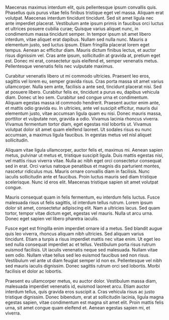  Maecenas maximus interdum elit, quis pellentesque ipsum convallis quis. Phasellus quis purus vitae felis finibus tristique eget vel massa. Aliquam erat volutpat. Maecenas interdum tincidunt tincidunt. Sed sit amet ligula nec ante imperdiet placerat. Vestibulum ante ipsum primis in faucibus orci luctus et ultrices posuere cubilia curae; Quisque varius aliquet nunc, in condimentum massa tincidunt semper. In tempor ipsum sit amet libero interdum, vitae aliquet erat dapibus. Nullam sed nulla nunc. Mauris a elementum justo, sed luctus ipsum. Etiam fringilla placerat lorem eget tempus. Aenean ac efficitur diam. Mauris dictum finibus lectus, et auctor risus dignissim vel. Cras ante ipsum, sollicitudin at gravida at, pretium eget est. Donec mi erat, consectetur quis eleifend et, semper venenatis metus. Pellentesque venenatis felis nec vulputate maximus.

Curabitur venenatis libero ut mi commodo ultricies. Praesent leo eros, sagittis vel lorem eu, semper gravida risus. Cras porta massa sit amet varius ullamcorper. Nulla sem ante, facilisis a ante sed, tincidunt placerat nisi. Sed at posuere libero. Curabitur felis ex, tincidunt a purus eu, dapibus vehicula diam. Donec ut leo sem. Curabitur sed congue urna et condimentum. Aliquam egestas massa id commodo hendrerit. Praesent auctor enim ante, et mattis odio gravida eu. In ultricies, ante vel suscipit efficitur, mauris dui elementum justo, vitae accumsan ligula quam eu nisi. Donec mauris massa, porttitor et vulputate non, gravida a odio. Vivamus lacinia rhoncus viverra. Vivamus fermentum tortor diam, eget egestas nisl lobortis ut. Vivamus volutpat dolor sit amet quam eleifend laoreet. Ut sodales risus eu nunc accumsan, a maximus ligula faucibus. In egestas metus vel nisl aliquet sollicitudin.

Aliquam vitae ligula ullamcorper, auctor felis et, maximus mi. Aenean sapien metus, pulvinar ut metus et, tristique suscipit ligula. Duis mattis egestas nisi, vel mattis risus viverra vitae. Nulla ac nibh eget orci consectetur consequat sed in erat. Orci varius natoque penatibus et magnis dis parturient montes, nascetur ridiculus mus. Mauris ornare convallis diam in facilisis. Nunc iaculis sollicitudin ante et faucibus. Proin luctus mauris sed diam tristique scelerisque. Nunc id eros elit. Maecenas tristique sapien sit amet volutpat congue.

Mauris consequat quam in felis fermentum, eu interdum felis luctus. Fusce malesuada risus ut felis sagittis, id interdum tellus rutrum. Lorem ipsum dolor sit amet, consectetur adipiscing elit. Nam a ultricies lacus. Sed quam tortor, tempor vitae dictum eget, egestas vel mauris. Nulla ut arcu urna. Donec eget sapien vel libero pharetra iaculis.

Fusce eget est fringilla enim imperdiet ornare id a metus. Sed blandit augue quis leo viverra, rhoncus aliquam nibh ultricies. Sed aliquam varius tincidunt. Etiam a turpis a risus imperdiet mattis nec vitae enim. Ut eget leo sed nulla consequat imperdiet ac et tellus. Vestibulum porta risus rutrum euismod facilisis. Ut iaculis venenatis neque sed malesuada. Nullam vitae sem odio. Nullam vitae tellus sed leo euismod faucibus sed non risus. Vestibulum vel ante ut diam feugiat semper id non ex. Pellentesque vel nibh sed mauris iaculis dignissim. Donec sagittis rutrum orci sed lobortis. Morbi facilisis et dolor ac lobortis.

Praesent eu ullamcorper metus, eu auctor dolor. Vestibulum massa diam, malesuada imperdiet venenatis id, euismod laoreet arcu. Etiam auctor interdum tellus, quis gravida eros suscipit a. Cras vehicula risus ac justo tristique dignissim. Donec bibendum, erat at sollicitudin lacinia, ligula magna egestas sapien, vitae condimentum est magna sit amet elit. Proin mattis felis urna, sit amet congue quam eleifend et. Aenean egestas sapien mi, et viverra.
